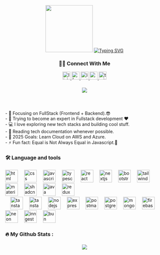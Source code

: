 <div align="center">
  <img height="150" src="https://media.giphy.com/media/M9gbBd9nbDrOTu1Mqx/giphy.gif"  />
  <a href="https://git.io/typing-svg"><img src="https://readme-typing-svg.demolab.com?font=Fira+Code&weight=500&size=24&pause=1000&width=435&lines=Hello%2C+There!+%F0%9F%96%96;This+is+Abhiraj+Rajput....;Nice+to+meet+you!" alt="Typing SVG" /></a>
</div>

###
<h3 align="center">👩‍💻 Connect With Me</h3>
<div align="center">
<a href="https://www.linkedin.com/in/aiviraj-rajput/" target="_blank">
  <img src="https://img.shields.io/static/v1?message=LinkedIn&logo=linkedin&label=&color=0077B5&logoColor=white&labelColor=&style=for-the-badge" height="25" alt="linkedin logo" />
</a>
<a href="https://www.facebook.com/rajurajputrocks.rajurajputrocks" target="_blank">
  <img src="https://img.shields.io/static/v1?message=Facebook&logo=facebook&label=&color=1877F2&logoColor=white&labelColor=&style=for-the-badge" height="25" alt="facebook logo" />
</a>
<a href="https://www.instagram.com/raju_rajput45/" target="_blank">
  <img src="https://img.shields.io/static/v1?message=Instagram&logo=instagram&label=&color=E4405F&logoColor=white&labelColor=&style=for-the-badge" height="25" alt="instagram logo" />
</a>
<a href="mailto:rajusinghrajp32@outlook.com">
  <img src="https://img.shields.io/static/v1?message=Gmail&logo=gmail&label=&color=D14836&logoColor=white&labelColor=&style=for-the-badge" height="25" alt="gmail logo" />
</a>
<a href="https://x.com/Abhi_Raju07" target="_blank">
  <img src="https://img.shields.io/static/v1?message=Twitter&logo=twitter&label=&color=1DA1F2&logoColor=white&labelColor=&style=for-the-badge" height="25" alt="twitter logo" />
</a>
</div>

###

<div align="center">
  <img src="https://visitor-badge.laobi.icu/badge?page_id=abhiraj021.abhiraj021&"  />
</div>

###

<p align="left"><br><br>- 🔭 Focusing on FullStack (Frontend + Backend).😎<br>- 🌱 Trying to become an expert in Fullstack development ❤<br>- 💻 I love exploring new tech stacks and building cool stuff.<br>- 📰 Reading tech documentation whenever possible.<br>- 🥅 2025 Goals: Learn Cloud on AWS and Azure.<br>- ⚡ Fun fact: Equal is Not Always Equal in Javascript.🤣</p>

###

<h3 align="left">🛠 Language and tools</h3>

###

<div align="left">
  <img src="https://cdn.jsdelivr.net/gh/devicons/devicon/icons/html5/html5-original-wordmark.svg" height="40" alt="html logo" />
<img width="12" />
<img src="https://cdn.jsdelivr.net/gh/devicons/devicon/icons/css3/css3-original-wordmark.svg" height="40" alt="css logo" />
<img width="12" />
<img src="https://cdn.jsdelivr.net/gh/devicons/devicon/icons/javascript/javascript-original.svg" height="40" alt="javascript logo" />
<img width="12" />
<img src="https://cdn.jsdelivr.net/gh/devicons/devicon/icons/typescript/typescript-original.svg" height="40" alt="typescript logo" />
<img width="12" />
<img src="https://cdn.jsdelivr.net/gh/devicons/devicon/icons/react/react-original-wordmark.svg" height="40" alt="react logo" />
<img width="12" />
<img src="https://img.icons8.com/fluent-systems-filled/512/40C057/nextjs.png" height="40" alt="nextjs logo" />
<img width="12" />
<img src="https://cdn.jsdelivr.net/gh/devicons/devicon/icons/bootstrap/bootstrap-original-wordmark.svg" height="40" alt="bootstrap logo" />
<img width="12" />
<img src="https://encrypted-tbn0.gstatic.com/images?q=tbn:ANd9GcStVklzfGsO-6hPFSuutVa0ingPtO5KZgg2vA-irnqZosRmpp4HHc12Ir-taFq3oO4ujPo&usqp=CAU" height="40" alt="tailwind logo" />
<img width="12" />
<img src="https://cdn.jsdelivr.net/gh/devicons/devicon/icons/materialui/materialui-original.svg" height="40" alt="material ui logo" />
<img width="12" />
<!-- No official logo for ShadCN, use a placeholder or skip -->
<img src="https://refine.ams3.cdn.digitaloceanspaces.com/blog/2024-03-19-ts-shadcn/social.png" height="40" alt="shadcn logo" />
<img width="12" />
<img src="https://cdn.jsdelivr.net/gh/devicons/devicon/icons/java/java-original-wordmark.svg" height="40" alt="java logo" />
<img width="12" />
<!-- Redux -->
<img src="https://cdn.jsdelivr.net/gh/devicons/devicon/icons/redux/redux-original.svg" height="40" alt="redux logo" /><br>
<img width="12" />
<!-- No official TanStack Router logo, using a placeholder -->
<img src="https://miro.medium.com/v2/resize:fit:1400/1*M1pF2WquQXgw82L6_2Ag-g.jpeg" height="40" alt="tanstack router logo" />
<img width="12" />
<!-- No official TanStack Query logo, using placeholder -->
<img src="https://miro.medium.com/v2/resize:fit:1400/0*MmlDCT4vy7uZhsoL.png" height="40" alt="tanstack query logo" />
<img width="12" />
<img src="https://cdn.jsdelivr.net/gh/devicons/devicon/icons/nodejs/nodejs-original-wordmark.svg" height="40" alt="nodejs logo" />
<img width="12" />
<img src="https://logowik.com/content/uploads/images/express-js1720895488.logowik.com.webp" height="40" alt="express logo" />
<img width="12" />
<img src="https://cdn.jsdelivr.net/gh/devicons/devicon/icons/postman/postman-original.svg" height="40" alt="postman logo" />
<img width="12" />
<img src="https://cdn.jsdelivr.net/gh/devicons/devicon/icons/postgresql/postgresql-original-wordmark.svg" height="40" alt="postgres logo" />
<img width="12" />
<img src="https://cdn.jsdelivr.net/gh/devicons/devicon/icons/mongodb/mongodb-original-wordmark.svg" height="40" alt="mongodb logo" />
<img width="12" />
<img src="https://cdn.jsdelivr.net/gh/devicons/devicon/icons/firebase/firebase-plain-wordmark.svg" height="40" alt="firebase logo" />
<img width="12" />
<!-- Neon does not have an icon in devicon, using a placeholder -->
<img src="https://avatars.githubusercontent.com/u/77690634?s=280&v=4" height="40" alt="neon logo" />
<img width="12" />
<!-- Inngest no icon, using placeholder -->
<img src="https://uploads.productlane.com/7de2d567e5c5fe9977fc4345834387ec.png" height="40" alt="inngest logo" />
<img width="12" />
<!-- Bun no official icon, using placeholder -->
<img src="https://encrypted-tbn0.gstatic.com/images?q=tbn:ANd9GcR_poHZD7zedIFVi_xyvSwkXCSsfmhNYElEQA&s" height="40" alt="bun logo" />

</div>

###

<h3 align="left">🔥   My Github Stats :</h3>

###

<p align="center">
    <a href="https://git.io/streak-stats"><img src="https://streak-stats.demolab.com?user=abhiraj021"/></a>
</p>


###
